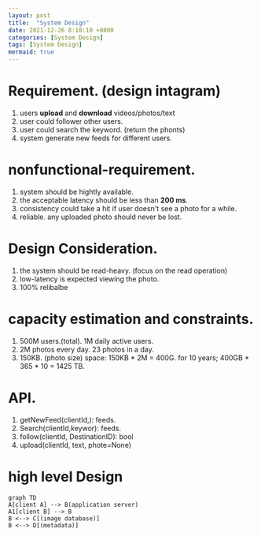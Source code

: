```yaml
---
layout: post
title:  "System Design"
date: 2021-12-26 8:10:10 +0800
categories: [System Design]
tags: [System Design]
mermaid: true
---
```


# Requirement. (design intagram)
1. users **upload** and **download** videos/photos/text
2. user could follower other users. 
3. user could search the keyword. (return the phonts)
4. system generate new feeds for different users.

# nonfunctional-requirement.
1. system should be hightly available.
2. the acceptable latency should be less than **200 ms**. 
3. consistency could take a hit if user doesn't see a photo for a while.
4. reliable. any uploaded photo should never be lost.

# Design Consideration. 
1. the system should be read-heavy. (focus on the read operation)
2. low-latency is expected viewing the photo.
3. 100% relibalbe 

# capacity estimation and constraints.
1. 500M users.(total).   1M daily active users.
2. 2M photos every day.   23 photos in a day.
3. 150KB. (photo size)
space: 150KB * 2M = 400G.
for 10 years; 400GB * 365 * 10 = 1425 TB.


# API.
1. getNewFeed(clientId,): feeds.
2. Search(clientId,keywor): feeds.
3. follow(clientId, DestinationID): bool
4. upload(clientId, text, phote=None)

# high level Design

```mermaid
graph TD
A[client A] --> B(application server)
A1[client B] --> B
B <--> C[(image database)]
B <--> D[(metadata)]
```